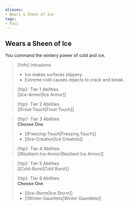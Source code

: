 ```yaml
---
aliases:
- Wears a Sheen of Ice
tags:
- Foci
---
```


  
## Wears a Sheen of Ice  
You command the wintery power of cold and ice.  

>[!info] Intrusions  
>- Ice makes surfaces slippery.  
>- Extreme cold causes objects to crack and break.  


>[!tip]- Tier 1 Abilities  
> [[Ice-Armor|Ice Armor]]  


>[!tip]- Tier 2 Abilities  
> [[Frost-Touch|Frost Touch]]  


>[!tip]- Tier 3 Abilities  
> **Choose One**  
>- [[Freezing-Touch|Freezing Touch]]  
>- [[Ice-Creation|Ice Creation]]  


>[!tip]- Tier 4 Abilities  
> [[Resilient-Ice-Armor|Resilient Ice Armor]]  


>[!tip]- Tier 5 Abilities  
> [[Cold-Burst|Cold Burst]]  


>[!tip]- Tier 6 Abilities  
> **Choose One**  
>- [[Ice-Storm|Ice Storm]]  
>- [[Winter-Gauntlets|Winter Gauntlets]]